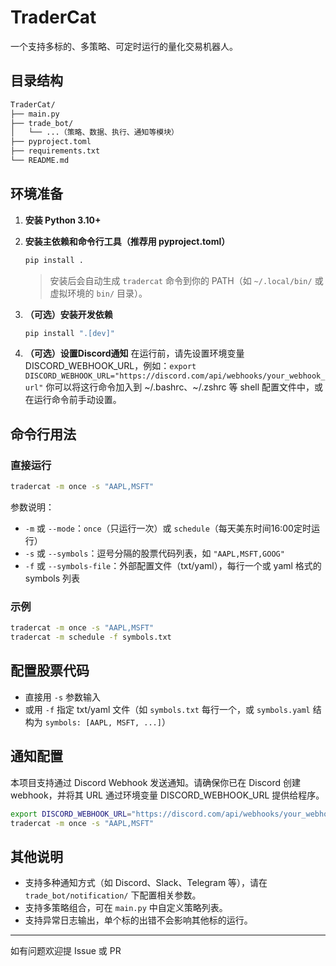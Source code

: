 # TraderCat

一个支持多标的、多策略、可定时运行的量化交易机器人。

## 目录结构

```bash
TraderCat/
├── main.py
├── trade_bot/
│   └── ...（策略、数据、执行、通知等模块）
├── pyproject.toml
├── requirements.txt
└── README.md
```

## 环境准备

1. **安装 Python 3.10+**

2. **安装主依赖和命令行工具（推荐用 pyproject.toml）**

   ```bash
   pip install .
   ```

   > 安装后会自动生成 `tradercat` 命令到你的 PATH（如 `~/.local/bin/` 或虚拟环境的 `bin/` 目录）。

3. **（可选）安装开发依赖**

   ```bash
   pip install ".[dev]"
   ```

4. **（可选）设置Discord通知**
   在运行前，请先设置环境变量 DISCORD_WEBHOOK_URL，例如：`export DISCORD_WEBHOOK_URL="https://discord.com/api/webhooks/your_webhook_url"`
   你可以将这行命令加入到 ~/.bashrc、~/.zshrc 等 shell 配置文件中，或在运行命令前手动设置。

## 命令行用法

### 直接运行

```bash
tradercat -m once -s "AAPL,MSFT"
```

参数说明：

- `-m` 或 `--mode`：`once`（只运行一次）或 `schedule`（每天美东时间16:00定时运行）
- `-s` 或 `--symbols`：逗号分隔的股票代码列表，如 `"AAPL,MSFT,GOOG"`
- `-f` 或 `--symbols-file`：外部配置文件（txt/yaml），每行一个或 yaml 格式的 symbols 列表

### 示例

```bash
tradercat -m once -s "AAPL,MSFT"
tradercat -m schedule -f symbols.txt
```

## 配置股票代码

- 直接用 `-s` 参数输入
- 或用 `-f` 指定 txt/yaml 文件（如 `symbols.txt` 每行一个，或 `symbols.yaml` 结构为 `symbols: [AAPL, MSFT, ...]`）

## 通知配置

本项目支持通过 Discord Webhook 发送通知。请确保你已在 Discord 创建 webhook，并将其 URL 通过环境变量 DISCORD_WEBHOOK_URL 提供给程序。

```bash
export DISCORD_WEBHOOK_URL="https://discord.com/api/webhooks/your_webhook_url"
tradercat -m once -s "AAPL,MSFT"
```

## 其他说明

- 支持多种通知方式（如 Discord、Slack、Telegram 等），请在 `trade_bot/notification/` 下配置相关参数。
- 支持多策略组合，可在 `main.py` 中自定义策略列表。
- 支持异常日志输出，单个标的出错不会影响其他标的运行。

---

如有问题欢迎提 Issue 或 PR